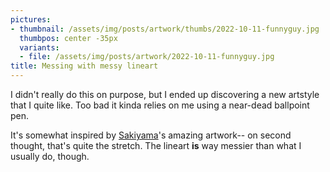 ```yaml
---
pictures:
- thumbnail: /assets/img/posts/artwork/thumbs/2022-10-11-funnyguy.jpg
  thumbpos: center -35px
  variants:
  - file: /assets/img/posts/artwork/2022-10-11-funnyguy.jpg
title: Messing with messy lineart
---
```

I didn't really do this on purpose, but I ended up discovering a new artstyle that I quite like.
Too bad it kinda relies on me using a near-dead ballpoint pen.

It's somewhat inspired by [Sakiyama](https://twitter.com/sakiyama8ma)'s amazing artwork-- on second thought, that's quite the stretch.
The lineart **is** way messier than what I usually do, though.
